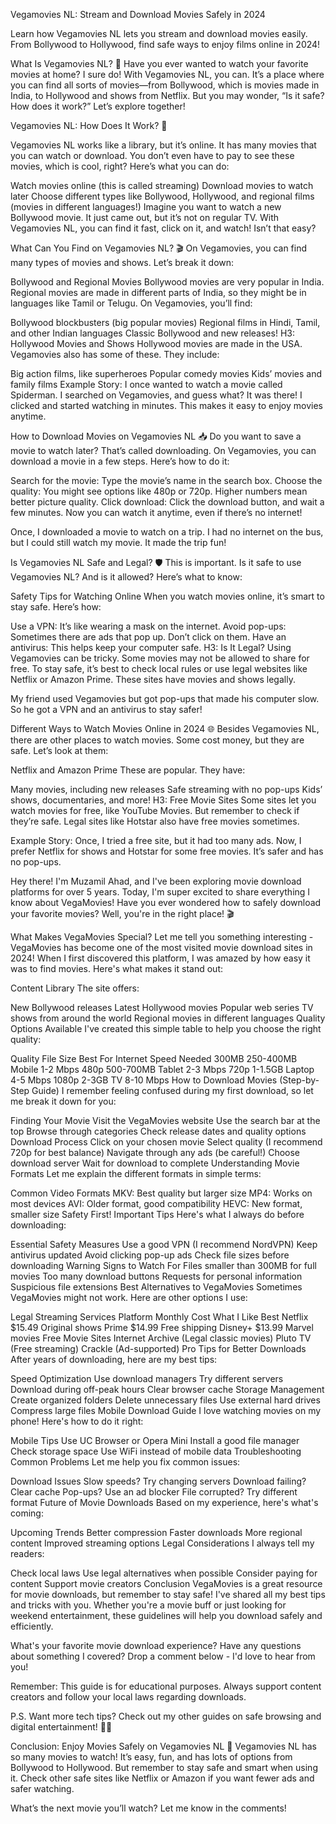 Vegamovies NL: Stream and Download Movies Safely in 2024

Learn how Vegamovies NL lets you stream and download movies easily. From Bollywood to Hollywood, find safe ways to enjoy films online in 2024!

What Is Vegamovies NL? 🌟
Have you ever wanted to watch your favorite movies at home? I sure do! With Vegamovies NL, you can. It’s a place where you can find all sorts of movies—from Bollywood, which is movies made in India, to Hollywood and shows from Netflix. But you may wonder, “Is it safe? How does it work?” Let’s explore together!

Vegamovies NL: How Does It Work? 🎥

Vegamovies NL works like a library, but it’s online. It has many movies that you can watch or download. You don’t even have to pay to see these movies, which is cool, right? Here’s what you can do:

Watch movies online (this is called streaming)
Download movies to watch later
Choose different types like Bollywood, Hollywood, and regional films (movies in different languages!)
Imagine you want to watch a new Bollywood movie. It just came out, but it’s not on regular TV. With Vegamovies NL, you can find it fast, click on it, and watch! Isn’t that easy?

What Can You Find on Vegamovies NL? 🎬
On Vegamovies, you can find many types of movies and shows. Let’s break it down:

Bollywood and Regional Movies
Bollywood movies are very popular in India. Regional movies are made in different parts of India, so they might be in languages like Tamil or Telugu. On Vegamovies, you’ll find:

Bollywood blockbusters (big popular movies)
Regional films in Hindi, Tamil, and other Indian languages
Classic Bollywood and new releases!
H3: Hollywood Movies and Shows
Hollywood movies are made in the USA. Vegamovies also has some of these. They include:

Big action films, like superheroes
Popular comedy movies
Kids’ movies and family films
Example Story:
I once wanted to watch a movie called Spiderman. I searched on Vegamovies, and guess what? It was there! I clicked and started watching in minutes. This makes it easy to enjoy movies anytime.

How to Download Movies on Vegamovies NL 📥
Do you want to save a movie to watch later? That’s called downloading. On Vegamovies, you can download a movie in a few steps. Here’s how to do it:

Search for the movie: Type the movie’s name in the search box.
Choose the quality: You might see options like 480p or 720p. Higher numbers mean better picture quality.
Click download: Click the download button, and wait a few minutes.
Now you can watch it anytime, even if there’s no internet!

Once, I downloaded a movie to watch on a trip. I had no internet on the bus, but I could still watch my movie. It made the trip fun!

Is Vegamovies NL Safe and Legal? 🛡️
This is important. Is it safe to use Vegamovies NL? And is it allowed? Here’s what to know:

Safety Tips for Watching Online
When you watch movies online, it’s smart to stay safe. Here’s how:

Use a VPN: It’s like wearing a mask on the internet.
Avoid pop-ups: Sometimes there are ads that pop up. Don’t click on them.
Have an antivirus: This helps keep your computer safe.
H3: Is It Legal?
Using Vegamovies can be tricky. Some movies may not be allowed to share for free. To stay safe, it’s best to check local rules or use legal websites like Netflix or Amazon Prime. These sites have movies and shows legally.

My friend used Vegamovies but got pop-ups that made his computer slow. So he got a VPN and an antivirus to stay safer!

Different Ways to Watch Movies Online in 2024 🌐
Besides Vegamovies NL, there are other places to watch movies. Some cost money, but they are safe. Let’s look at them:

Netflix and Amazon Prime
These are popular. They have:

Many movies, including new releases
Safe streaming with no pop-ups
Kids’ shows, documentaries, and more!
H3: Free Movie Sites
Some sites let you watch movies for free, like YouTube Movies. But remember to check if they’re safe. Legal sites like Hotstar also have free movies sometimes.

Example Story:
Once, I tried a free site, but it had too many ads. Now, I prefer Netflix for shows and Hotstar for some free movies. It’s safer and has no pop-ups.

Hey there! I'm Muzamil Ahad, and I've been exploring movie download platforms for over 5 years. Today, I'm super excited to share everything I know about VegaMovies! Have you ever wondered how to safely download your favorite movies? Well, you're in the right place! 🎬

What Makes VegaMovies Special?
Let me tell you something interesting - VegaMovies has become one of the most visited movie download sites in 2024! When I first discovered this platform, I was amazed by how easy it was to find movies. Here's what makes it stand out:

Content Library
The site offers:

New Bollywood releases
Latest Hollywood movies
Popular web series
TV shows from around the world
Regional movies in different languages
Quality Options Available
I've created this simple table to help you choose the right quality:

Quality	File Size	Best For	Internet Speed Needed
300MB	250-400MB	Mobile	1-2 Mbps
480p	500-700MB	Tablet	2-3 Mbps
720p	1-1.5GB	Laptop	4-5 Mbps
1080p	2-3GB	TV	8-10 Mbps
How to Download Movies (Step-by-Step Guide)
I remember feeling confused during my first download, so let me break it down for you:

Finding Your Movie
Visit the VegaMovies website
Use the search bar at the top
Browse through categories
Check release dates and quality options
Download Process
Click on your chosen movie
Select quality (I recommend 720p for best balance)
Navigate through any ads (be careful!)
Choose download server
Wait for download to complete
Understanding Movie Formats
Let me explain the different formats in simple terms:

Common Video Formats
MKV: Best quality but larger size
MP4: Works on most devices
AVI: Older format, good compatibility
HEVC: New format, smaller size
Safety First! Important Tips
Here's what I always do before downloading:

Essential Safety Measures
Use a good VPN (I recommend NordVPN)
Keep antivirus updated
Avoid clicking pop-up ads
Check file sizes before downloading
Warning Signs to Watch For
Files smaller than 300MB for full movies
Too many download buttons
Requests for personal information
Suspicious file extensions
Best Alternatives to VegaMovies
Sometimes VegaMovies might not work. Here are other options I use:

Legal Streaming Services
Platform	Monthly Cost	What I Like Best
Netflix	$15.49	Original shows
Prime	$14.99	Free shipping
Disney+	$13.99	Marvel movies
Free Movie Sites
Internet Archive (Legal classic movies)
Pluto TV (Free streaming)
Crackle (Ad-supported)
Pro Tips for Better Downloads
After years of downloading, here are my best tips:

Speed Optimization
Use download managers
Try different servers
Download during off-peak hours
Clear browser cache
Storage Management
Create organized folders
Delete unnecessary files
Use external hard drives
Compress large files
Mobile Download Guide
I love watching movies on my phone! Here's how to do it right:

Mobile Tips
Use UC Browser or Opera Mini
Install a good file manager
Check storage space
Use WiFi instead of mobile data
Troubleshooting Common Problems
Let me help you fix common issues:

Download Issues
Slow speeds? Try changing servers
Download failing? Clear cache
Pop-ups? Use an ad blocker
File corrupted? Try different format
Future of Movie Downloads
Based on my experience, here's what's coming:

Upcoming Trends
Better compression
Faster downloads
More regional content
Improved streaming options
Legal Considerations
I always tell my readers:

Check local laws
Use legal alternatives when possible
Consider paying for content
Support movie creators
Conclusion
VegaMovies is a great resource for movie downloads, but remember to stay safe! I've shared all my best tips and tricks with you. Whether you're a movie buff or just looking for weekend entertainment, these guidelines will help you download safely and efficiently.

What's your favorite movie download experience? Have any questions about something I covered? Drop a comment below - I'd love to hear from you!

Remember: This guide is for educational purposes. Always support content creators and follow your local laws regarding downloads.

P.S. Want more tech tips? Check out my other guides on safe browsing and digital entertainment! 🎥✨

Conclusion: Enjoy Movies Safely on Vegamovies NL 🎉
Vegamovies NL has so many movies to watch! It’s easy, fun, and has lots of options from Bollywood to Hollywood. But remember to stay safe and smart when using it. Check other safe sites like Netflix or Amazon if you want fewer ads and safer watching.

What’s the next movie you’ll watch? Let me know in the comments!
